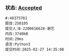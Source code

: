 ### 状态: [Accepted](http://dsbpython.openjudge.cn/dspythonbook/solution/48375761/)
```
#:48375761
题目:250105
提交人:B-2200016628-谢艺
内存:3740kB
时间:29ms
语言:Python3
提交时间:2025-02-27 14:35:08
```
